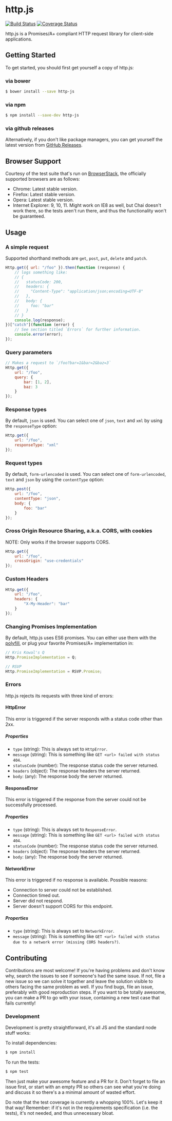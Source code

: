 # http.js

[![Build Status](https://travis-ci.org/jussi-kalliokoski/http.js.svg)](https://travis-ci.org/jussi-kalliokoski/http.js)
[![Coverage Status](https://img.shields.io/coveralls/jussi-kalliokoski/http.js.svg)](https://coveralls.io/r/jussi-kalliokoski/http.js)

http.js is a Promises/A+ compliant HTTP request library for client-side applications.

## Getting Started

To get started, you should first get yourself a copy of http.js:

### via bower

```sh
$ bower install --save http-js
```

### via npm

```sh
$ npm install --save-dev http-js
```

### via github releases

Alternatively, if you don't like package managers, you can get yourself the latest version from [GitHub Releases](https://github.com/jussi-kalliokoski/http.js/releases).

## Browser Support

Courtesy of the test suite that's run on [BrowserStack](https://www.browserstack.com/), the officially supported browsers are as follows:

* Chrome: Latest stable version.
* Firefox: Latest stable version.
* Opera: Latest stable version.
* Internet Explorer: 9, 10, 11. Might work on IE8 as well, but Chai doesn't work there, so the tests aren't run there, and thus the functionality won't be guaranteed.

## Usage

### A simple request

Supported shorthand methods are `get`, `post`, `put`, `delete` and `patch`.

```javascript
Http.get({ url: "/foo" }).then(function (response) {
    // logs something like:
    // {
    //   statusCode: 200,
    //   headers: {
    //     "Content-Type": "application/json;encoding=UTF-8"
    //   },
    //   body: {
    //     foo: "bar"
    //   }
    // }
    console.log(response);
})["catch"](function (error) {
    // See section titled `Errors` for further information.
    console.error(error);
});
```

### Query parameters

```javascript
// Makes a request to `/foo?bar=1&bar=2&baz=3`
Http.get({
    url: "/foo",
    query: {
        bar: [1, 2],
        baz: 3
    }
});
```

### Response types

By default, `json` is used. You can select one of `json`, `text` and `xml` by using the `responseType` option:

```javascript
Http.get({
    url: "/foo",
    responseType: "xml"
});
```

### Request types

By default, `form-urlencoded` is used. You can select one of `form-urlencoded`, `text` and `json` by using the `contentType` option:

```javascript
Http.post({
    url: "/foo",
    contentType: "json",
    body: {
        foo: "bar"
    }
});
```

### Cross Origin Resource Sharing, a.k.a. CORS, with cookies

NOTE: Only works if the browser supports CORS.

```javascript
Http.get({
    url: "/foo",
    crossOrigin: "use-credentials"
});
```

### Custom Headers

```javascript
Http.get({
    url: "/foo",
    headers: {
        "X-My-Header": "bar"
    }
});
```

### Changing Promises Implementation

By default, http.js uses ES6 promises. You can either use them with the [polyfill](https://github.com/jakearchibald/es6-promise), or plug your favorite Promises/A+ implementation in:

```javascript
// Kris Kowal's Q
Http.PromiseImplementation = Q;

// RSVP
Http.PromiseImplementation = RSVP.Promise;
```

### Errors

http.js rejects its requests with three kind of errors:

#### HttpError

This error is triggered if the server responds with a status code other than 2xx.

##### Properties

* `type` (string): This is always set to `HttpError`.
* `message` (string): This is something like `GET <url> failed with status 404`.
* `statusCode` (number): The response status code the server returned.
* `headers` (object): The response headers the server returned.
* `body`: (any): The response body the server returned.

#### ResponseError

This error is triggered if the response from the server could not be successfully processed.

##### Properties

* `type` (string): This is always set to `ResponseError`.
* `message` (string): This is something like `GET <url> failed with status 404`.
* `statusCode` (number): The response status code the server returned.
* `headers` (object): The response headers the server returned.
* `body`: (any): The response body the server returned.


#### NetworkError

This error is triggered if no response is available. Possible reasons:

* Connection to server could not be established.
* Connection timed out.
* Server did not respond.
* Server doesn't support CORS for this endpoint.

##### Properties

* `type` (string): This is always set to `NetworkError`.
* `message` (string): This is something like `GET <url> failed with status due to a network error (missing CORS headers?)`.

## Contributing

Contributions are most welcome! If you're having problems and don't know why, search the issues to see if someone's had the same issue. If not, file a new issue so we can solve it together and leave the solution visible to others facing the same problem as well. If you find bugs, file an issue, preferably with good reproduction steps. If you want to be totally awesome, you can make a PR to go with your issue, containing a new test case that fails currently!

### Development

Development is pretty straightforward, it's all JS and the standard node stuff works:

To install dependencies:

```bash
$ npm install
```

To run the tests:

```bash
$ npm test
```

Then just make your awesome feature and a PR for it. Don't forget to file an issue first, or start with an empty PR so others can see what you're doing and discuss it so there's a a minimal amount of wasted effort.

Do note that the test coverage is currently a whopping 100%. Let's keep it that way! Remember: if it's not in the requirements specification (i.e. the tests), it's not needed, and thus unnecessary bloat.
